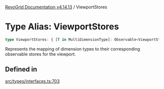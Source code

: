 [RevoGrid Documentation v4.14.13](README.md) / ViewportStores

# Type Alias: ViewportStores

```ts
type ViewportStores: { [T in MultiDimensionType]: Observable<ViewportState> };
```

Represents the mapping of dimension types to their corresponding observable stores for the viewport.

## Defined in

[src/types/interfaces.ts:703](https://github.com/revolist/revogrid/blob/4eff1607ca8ee7d75f31750c713182488767268a/src/types/interfaces.ts#L703)
